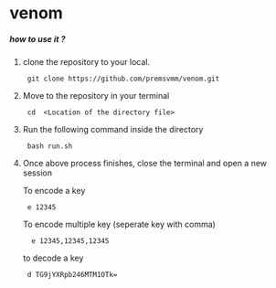 # venom


##### how to use it ?

1. clone the repository to your local.

        git clone https://github.com/premsvmm/venom.git
        
2. Move to the repository in your terminal        

        cd  <Location of the directory file>

3. Run the following command inside the directory
    
        bash run.sh

4. Once above process finishes, close the terminal and open a new session

    To encode a key
        
        e 12345
        
    To encode multiple key (seperate key with comma) 
        
         e 12345,12345,12345 
        
    to decode a key
        
        d TG9jYXRpb246MTM1OTk=                      
